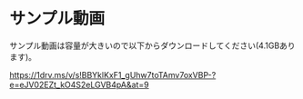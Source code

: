 # サンプル動画

サンプル動画は容量が大きいので以下からダウンロードしてください(4.1GBあります)。

https://1drv.ms/v/s!BBYklKxF1_gUhw7toTAmv7oxVBP-?e=eJV02EZt_kO4S2eLGVB4pA&at=9

